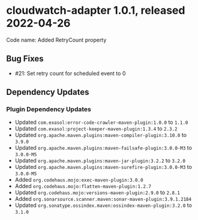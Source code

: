 # cloudwatch-adapter 1.0.1, released 2022-04-26

Code name: Added RetryCount property

## Bug Fixes

* #21: Set retry count for scheduled event to 0

## Dependency Updates

### Plugin Dependency Updates

* Updated `com.exasol:error-code-crawler-maven-plugin:1.0.0` to `1.1.0`
* Updated `com.exasol:project-keeper-maven-plugin:1.3.4` to `2.3.2`
* Updated `org.apache.maven.plugins:maven-compiler-plugin:3.10.0` to `3.9.0`
* Updated `org.apache.maven.plugins:maven-failsafe-plugin:3.0.0-M3` to `3.0.0-M5`
* Updated `org.apache.maven.plugins:maven-jar-plugin:3.2.2` to `3.2.0`
* Updated `org.apache.maven.plugins:maven-surefire-plugin:3.0.0-M3` to `3.0.0-M5`
* Added `org.codehaus.mojo:exec-maven-plugin:3.0.0`
* Added `org.codehaus.mojo:flatten-maven-plugin:1.2.7`
* Updated `org.codehaus.mojo:versions-maven-plugin:2.9.0` to `2.8.1`
* Added `org.sonarsource.scanner.maven:sonar-maven-plugin:3.9.1.2184`
* Updated `org.sonatype.ossindex.maven:ossindex-maven-plugin:3.2.0` to `3.1.0`
